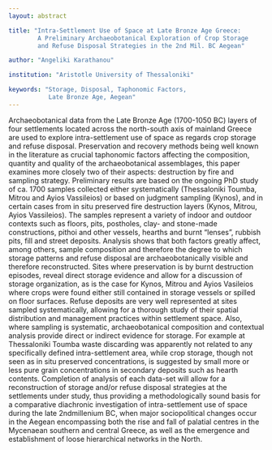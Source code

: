 ```yaml
---
layout: abstract

title: "Intra-Settlement Use of Space at Late Bronze Age Greece:
        A Preliminary Archaeobotanical Exploration of Crop Storage
        and Refuse Disposal Strategies in the 2nd Mil. BC Aegean"

author: "Angeliki Karathanou"

institution: "Aristotle University of Thessaloniki"

keywords: "Storage, Disposal, Taphonomic Factors,
           Late Bronze Age, Aegean"
---
```


Archaeobotanical data from the Late Bronze Age (1700-1050 BC) layers
of four settlements located across the north-south axis of mainland
Greece are used to explore intra-settlement use of space as regards
crop storage and refuse disposal. Preservation and recovery methods
being well known in the literature as crucial taphonomic factors
affecting the composition, quantity and quality of the
archaeobotanical assemblages, this paper examines more closely two of
their aspects: destruction by fire and sampling strategy. Preliminary
results are based on the ongoing PhD study of ca. 1700 samples
collected either systematically (Thessaloniki Toumba, Mitrou and Ayios
Vassileios) or based on judgment sampling (Kynos), and in certain
cases from in situ preserved fire destruction layers (Kynos, Mitrou,
Ayios Vassileios). The samples represent a variety of indoor and
outdoor contexts such as floors, pits, postholes, clay- and stone-made
constructions, pithoi and other vessels, hearths and burnt “lenses”,
rubbish pits, fill and street deposits. Analysis shows that both
factors greatly affect, among others, sample composition and therefore
the degree to which storage patterns and refuse disposal are
archaeobotanically visible and therefore reconstructed. Sites where
preservation is by burnt destruction episodes, reveal direct storage
evidence and allow for a discussion of storage organization, as is the
case for Kynos, Mitrou and Ayios Vasileios where crops were found
either still contained in storage vessels or spilled on floor
surfaces. Refuse deposits are very well represented at sites sampled
systematically, allowing for a thorough study of their spatial
distribution and management practices within settlement space. Also,
where sampling is systematic, archaeobotanical composition and
contextual analysis provide direct or indirect evidence for
storage. For example at Thessaloniki Toumba waste discarding was
apparently not related to any specifically defined intra-settlement
area, while crop storage, though not seen as in situ preserved
concentrations, is suggested by small more or less pure grain
concentrations in secondary deposits such as hearth
contents. Completion of analysis of each data-set will allow for a
reconstruction of storage and/or refuse disposal strategies at the
settlements under study, thus providing a methodologically sound basis
for a comparative diachronic investigation of intra-settlement use of
space during the late 2ndmillenium BC, when major sociopolitical
changes occur in the Aegean encompassing both the rise and fall of
palatial centres in the Mycenaean southern and central Greece, as well
as the emergence and establishment of loose hierarchical networks in
the North.